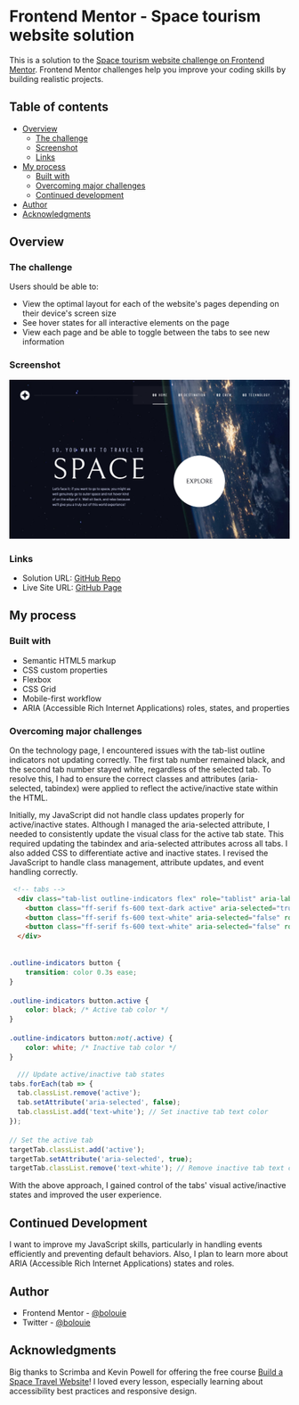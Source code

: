 # Frontend Mentor - Space tourism website solution

This is a solution to the [Space tourism website challenge on Frontend Mentor](https://www.frontendmentor.io/challenges/space-tourism-multipage-website-gRWj1URZ3). Frontend Mentor challenges help you improve your coding skills by building realistic projects. 

## Table of contents

- [Overview](#overview)
  - [The challenge](#the-challenge)
  - [Screenshot](#screenshot)
  - [Links](#links)
- [My process](#my-process)
  - [Built with](#built-with)
  - [Overcoming major challenges](#overcoming-major-challenges)
  - [Continued development](#continued-development)
- [Author](#author)
- [Acknowledgments](#acknowledgments)

## Overview

### The challenge

Users should be able to:

- View the optimal layout for each of the website's pages depending on their device's screen size
- See hover states for all interactive elements on the page
- View each page and be able to toggle between the tabs to see new information

### Screenshot

![screenshot-my-space-tourism-website](./assets/screenshot-my-space-tourism-website.png)

### Links

- Solution URL: [GitHub Repo](https://github.com/bolouie/space-tourism-site-frontendmentor)
- Live Site URL: [GitHub Page](https://bolouie.github.io/space-tourism-site-frontendmentor/)

## My process

### Built with

- Semantic HTML5 markup
- CSS custom properties
- Flexbox
- CSS Grid
- Mobile-first workflow
- ARIA (Accessible Rich Internet Applications) roles, states, and properties

### Overcoming major challenges

On the technology page, I encountered issues with the tab-list outline indicators not updating correctly. The first tab number remained black, and the second tab number stayed white, regardless of the selected tab. To resolve this, I had to ensure the correct classes and attributes (aria-selected, tabindex) were applied to reflect the active/inactive state within the HTML.

Initially, my JavaScript did not handle class updates properly for active/inactive states. Although I managed the aria-selected attribute, I needed to consistently update the visual class for the active tab state. This required updating the tabindex and aria-selected attributes across all tabs. I also added CSS to differentiate active and inactive states. I revised the JavaScript to handle class management, attribute updates, and event handling correctly. 

```html
 <!-- tabs -->
  <div class="tab-list outline-indicators flex" role="tablist" aria-label="technology list">
    <button class="ff-serif fs-600 text-dark active" aria-selected="true" role="tab" aria-controls="vehicle-tab" tabindex="0" data-image="launch-vehicle-image"><span class="sr-only"></span>1</button>
    <button class="ff-serif fs-600 text-white" aria-selected="false" role="tab" aria-controls="spaceport-tab" tabindex="-1" data-image="spaceport-image"><span class="sr-only"></span>2</button>
    <button class="ff-serif fs-600 text-white" aria-selected="false" role="tab" aria-controls="capsule-tab" tabindex="-1" data-image="capsule-image"><span class="sr-only"></span>3</button>
  </div>

```
```css

.outline-indicators button {
    transition: color 0.3s ease;
}

.outline-indicators button.active {
    color: black; /* Active tab color */
}

.outline-indicators button:not(.active) {
    color: white; /* Inactive tab color */
}

```
```js
  /// Update active/inactive tab states
tabs.forEach(tab => {
  tab.classList.remove('active');
  tab.setAttribute('aria-selected', false);
  tab.classList.add('text-white'); // Set inactive tab text color
});

// Set the active tab
targetTab.classList.add('active');
targetTab.setAttribute('aria-selected', true);
targetTab.classList.remove('text-white'); // Remove inactive tab text color

```
With the above approach, I gained control of the tabs' visual active/inactive states and improved the user experience.

## Continued Development

I want to improve my JavaScript skills, particularly in handling events efficiently and preventing default behaviors. Also, I plan to learn more about ARIA (Accessible Rich Internet Applications) states and roles.

## Author

- Frontend Mentor - [@bolouie](https://www.frontendmentor.io/profile/bolouie)
- Twitter - [@bolouie](https://www.twitter.com/bo_louie)

## Acknowledgments

Big thanks to Scrimba and Kevin Powell for offering the free course [Build a Space Travel Website](https://scrimba.com/learn/spacetravel)! I loved every lesson, especially learning about accessibility best practices and responsive design. 

